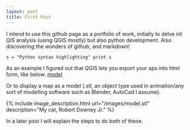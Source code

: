 ```yaml
---
layout: post
title: First Post
---
```


I intend to use this github page as a portfolio of work, initially to delve int QIS analysis (using QGIS mostly) but also python development. Also discovering the wonders of github, and markdown!
<!-- more -->
`
s = "Python syntax highlighting"
print s
`
<!-- more -->
As an example I figured out that QGIS lets you export your aps into html form, like below. 
[model](https://rawgit.com/TierynnB/TierynnB.github.io/master/mapModels/3dModelOutput.html)

Or to display a map as a model (.stl, an object type used in animation/any sort of modelling software such as Blender, AutoCad I assume).
</br>

{% include image_description.html url="/images/model.stl" description="My cat, Robert Downey Jr." %}

In a later post I will explain the steps to do both of these.
